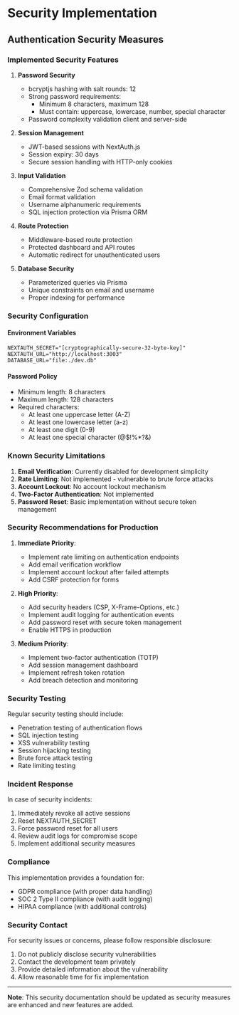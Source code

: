 # Security Implementation

## Authentication Security Measures

### Implemented Security Features

1. **Password Security**
   - bcryptjs hashing with salt rounds: 12
   - Strong password requirements:
     - Minimum 8 characters, maximum 128
     - Must contain: uppercase, lowercase, number, special character
   - Password complexity validation client and server-side

2. **Session Management**
   - JWT-based sessions with NextAuth.js
   - Session expiry: 30 days
   - Secure session handling with HTTP-only cookies

3. **Input Validation**
   - Comprehensive Zod schema validation
   - Email format validation
   - Username alphanumeric requirements
   - SQL injection protection via Prisma ORM

4. **Route Protection**
   - Middleware-based route protection
   - Protected dashboard and API routes
   - Automatic redirect for unauthenticated users

5. **Database Security**
   - Parameterized queries via Prisma
   - Unique constraints on email and username
   - Proper indexing for performance

### Security Configuration

#### Environment Variables
```env
NEXTAUTH_SECRET="[cryptographically-secure-32-byte-key]"
NEXTAUTH_URL="http://localhost:3003"
DATABASE_URL="file:./dev.db"
```

#### Password Policy
- Minimum length: 8 characters
- Maximum length: 128 characters
- Required characters:
  - At least one uppercase letter (A-Z)
  - At least one lowercase letter (a-z)
  - At least one digit (0-9)
  - At least one special character (@$!%*?&)

### Known Security Limitations

1. **Email Verification**: Currently disabled for development simplicity
2. **Rate Limiting**: Not implemented - vulnerable to brute force attacks
3. **Account Lockout**: No account lockout mechanism
4. **Two-Factor Authentication**: Not implemented
5. **Password Reset**: Basic implementation without secure token management

### Security Recommendations for Production

1. **Immediate Priority**:
   - Implement rate limiting on authentication endpoints
   - Add email verification workflow
   - Implement account lockout after failed attempts
   - Add CSRF protection for forms

2. **High Priority**:
   - Add security headers (CSP, X-Frame-Options, etc.)
   - Implement audit logging for authentication events
   - Add password reset with secure token management
   - Enable HTTPS in production

3. **Medium Priority**:
   - Implement two-factor authentication (TOTP)
   - Add session management dashboard
   - Implement refresh token rotation
   - Add breach detection and monitoring

### Security Testing

Regular security testing should include:
- Penetration testing of authentication flows
- SQL injection testing
- XSS vulnerability testing
- Session hijacking testing
- Brute force attack testing
- Rate limiting testing

### Incident Response

In case of security incidents:
1. Immediately revoke all active sessions
2. Reset NEXTAUTH_SECRET
3. Force password reset for all users
4. Review audit logs for compromise scope
5. Implement additional security measures

### Compliance

This implementation provides a foundation for:
- GDPR compliance (with proper data handling)
- SOC 2 Type II compliance (with audit logging)
- HIPAA compliance (with additional controls)

### Security Contact

For security issues or concerns, please follow responsible disclosure:
1. Do not publicly disclose security vulnerabilities
2. Contact the development team privately
3. Provide detailed information about the vulnerability
4. Allow reasonable time for fix implementation

---

**Note**: This security documentation should be updated as security measures are enhanced and new features are added.